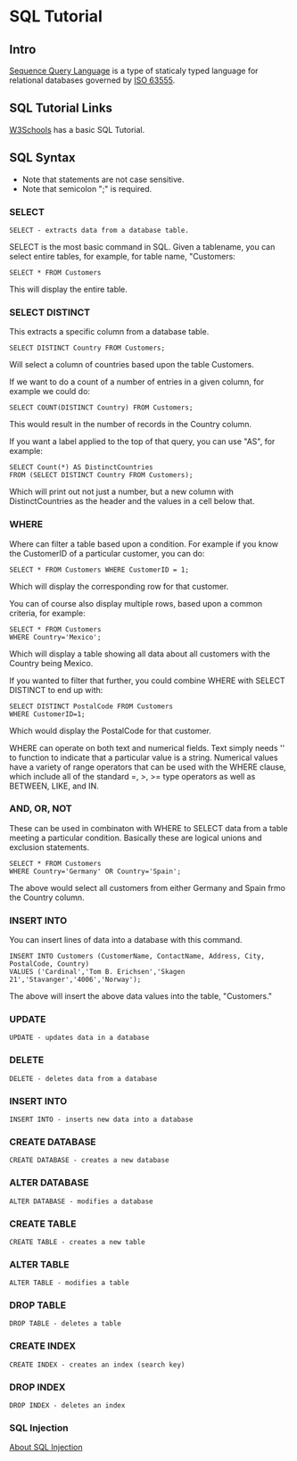# SQL Tutorial

## Intro

[Sequence Query Language](https://en.wikipedia.org/wiki/SQL) is a type of staticaly typed language for relational databases governed by [ISO 63555](https://www.iso.org/standard/63555.html).

## SQL Tutorial Links

[W3Schools](https://www.w3schools.com/sql/sql_intro.asp) has a basic SQL Tutorial.

## SQL Syntax

* Note that statements are not case sensitive.
* Note that semicolon ";" is required.

### SELECT

    SELECT - extracts data from a database table.

SELECT is the most basic command in SQL. Given a tablename, you can select entire tables, for example, for table name, "Customers:

```
SELECT * FROM Customers
```
This will display the entire table.

### SELECT DISTINCT

This extracts a specific column from a database table.

```
SELECT DISTINCT Country FROM Customers;
```

Will select a column of countries based upon the table Customers.

If we want to do a count of a number of entries in a given column, for example we could do:

```
SELECT COUNT(DISTINCT Country) FROM Customers;
```
This would result in the number of records in the Country column.

If you want a label applied to the top of that query, you can use "AS", for example:

```
SELECT Count(*) AS DistinctCountries
FROM (SELECT DISTINCT Country FROM Customers);

```
Which will print out not just a number, but a new column with DistinctCountries as the header and the values in a cell below that.

### WHERE

Where can filter a table based upon a condition. For example if you know the CustomerID of a particular customer, you can do:

```
SELECT * FROM Customers WHERE CustomerID = 1;
```
Which will display the corresponding row for that customer.

You can of course also display multiple rows, based upon a common criteria, for example:

```
SELECT * FROM Customers
WHERE Country='Mexico';
```
Which will display a table showing all data about all customers with the Country being Mexico.

If you wanted to filter that further, you could combine WHERE with SELECT DISTINCT to end up with:

```
SELECT DISTINCT PostalCode FROM Customers
WHERE CustomerID=1;
```
Which would display the PostalCode for that customer.

WHERE can operate on both text and numerical fields. Text simply needs '' to function to indicate that a particular value is a string. Numerical values have a variety of range operators that can be used with the WHERE clause, which include all of the standard =, >, >= type operators as well as BETWEEN, LIKE, and IN.

### AND, OR, NOT

These can be used in combinaton with WHERE to SELECT data from a table meeting a particular condition. Basically these are logical unions and exclusion statements.

```
SELECT * FROM Customers
WHERE Country='Germany' OR Country='Spain';
```
The above would select all customers from either Germany and Spain frmo the Country column.

### INSERT INTO

You can insert lines of data into a database with this command.

```
INSERT INTO Customers (CustomerName, ContactName, Address, City, PostalCode, Country)
VALUES ('Cardinal','Tom B. Erichsen','Skagen 21','Stavanger','4006','Norway');
```

The above will insert the above data values into the table, "Customers."

### UPDATE

    UPDATE - updates data in a database
    
### DELETE

    DELETE - deletes data from a database
    
### INSERT INTO

    INSERT INTO - inserts new data into a database
    
### CREATE DATABASE

    CREATE DATABASE - creates a new database
    
### ALTER DATABASE

    ALTER DATABASE - modifies a database
    
### CREATE TABLE    
    
    CREATE TABLE - creates a new table
    
### ALTER TABLE

    ALTER TABLE - modifies a table

### DROP TABLE
    
    DROP TABLE - deletes a table
    
### CREATE INDEX    
    
    CREATE INDEX - creates an index (search key)
    
### DROP INDEX

    DROP INDEX - deletes an index

### SQL Injection

[About SQL Injection](https://www.w3schools.com/sql/sql_injection.asp)